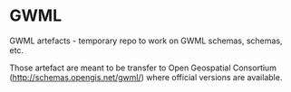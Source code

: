 # GWML
GWML artefacts - temporary repo to work on GWML schemas, schemas, etc.


Those artefact are meant to be transfer to Open Geospatial Consortium (http://schemas.opengis.net/gwml/) where official versions are available.


